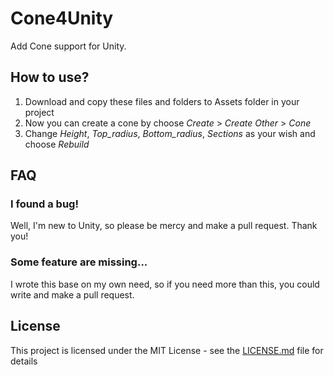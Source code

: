# Cone4Unity

Add Cone support for Unity.

## How to use?

1. Download and copy these files and folders to Assets folder in your project
2. Now you can create a cone by choose *Create* > *Create Other* > *Cone*
3. Change *Height*, *Top_radius*, *Bottom_radius*, *Sections* as your wish and choose *Rebuild*

## FAQ

### I found a bug!

Well, I'm new to Unity, so please be mercy and make a pull request. Thank you!

### Some feature are missing...

I wrote this base on my own need, so if you need more than this, you could write and make a pull request.

## License

This project is licensed under the MIT License - see the [LICENSE.md](LICENSE.md) file for details
